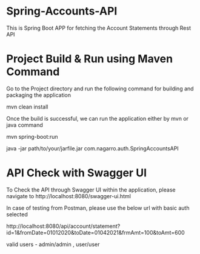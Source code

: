 # Spring-Accounts-API
This is Spring Boot APP for fetching the Account Statements through Rest API

# Project Build & Run using Maven Command
Go to the Project directory and run the following command for building and packaging the application

mvn clean install

Once the build is successful, we can run the application either by mvn or java command

mvn spring-boot:run

java -jar path/to/your/jarfile.jar com.nagarro.auth.SpringAccountsAPI

# API Check with Swagger UI
To Check the API through Swagger UI within the application, please navigate to http://localhost:8080/swagger-ui.html

In case of testing from Postman, please use the below url with basic auth selected

http://localhost:8080/api/account/statement?id=1&fromDate=01012020&toDate=01042021&frmAmt=100&toAmt=600

valid users - admin/admin , user/user


